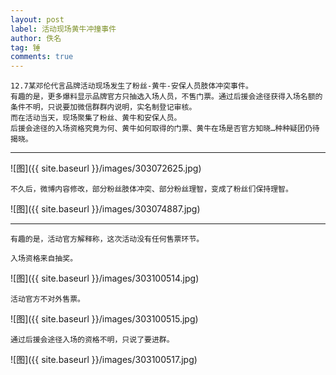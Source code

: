 ```yaml
---
layout: post
label: 活动现场黄牛冲撞事件
author: 佚名
tag: 锤
comments: true
---
```


    12.7某邓伦代言品牌活动现场发生了粉丝-黄牛-安保人员肢体冲突事件。
    有趣的是，更多爆料显示品牌官方只抽选入场人员，不售门票。通过后援会途径获得入场名额的条件不明，只说要加微信群群内说明，实名制登记审核。
    而在活动当天，现场聚集了粉丝、黄牛和安保人员。
    后援会途径的入场资格究竟为何、黄牛如何取得的门票、黄牛在场是否官方知晓…种种疑团仍待揭晓。

---



![图]({{ site.baseurl }}/images/303072625.jpg)

    不久后，微博内容修改，部分粉丝肢体冲突、部分粉丝理智，变成了粉丝们保持理智。

![图]({{ site.baseurl }}/images/303074887.jpg)

---

    有趣的是，活动官方解释称，这次活动没有任何售票环节。
    
    入场资格来自抽奖。

![图]({{ site.baseurl }}/images/303100514.jpg)

    活动官方不对外售票。

![图]({{ site.baseurl }}/images/303100515.jpg)

    通过后援会途径入场的资格不明，只说了要进群。

![图]({{ site.baseurl }}/images/303100517.jpg)


